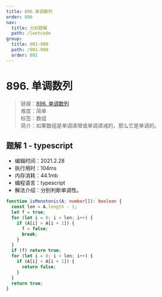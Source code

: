 ```yaml
---
title: 896.单调数列
order: 896
nav:
  title: 力扣题解
  path: /leetcode
group:
  title: 801-900
  path: /801-900
  order: 801
---
```


# 896. 单调数列

> 链接：[896. 单调数列](https://leetcode-cn.com/problems/monotonic-array/)  
> 难度：简单  
> 标签：数组  
> 简介：如果数组是单调递增或单调递减的，那么它是单调的。

## 题解 1 - typescript

- 编辑时间：2021.2.28
- 执行用时：104ms
- 内存消耗：44.1mb
- 编程语言：typescript
- 解法介绍：分别判断单调性。

```typescript
function isMonotonic(A: number[]): boolean {
  const len = A.length - 1;
  let f = true;
  for (let i = 0; i < len; i++) {
    if (A[i] > A[i + 1]) {
      f = false;
      break;
    }
  }
  if (f) return true;
  for (let i = 0; i < len; i++) {
    if (A[i] < A[i + 1]) {
      return false;
    }
  }
  return true;
}
```
